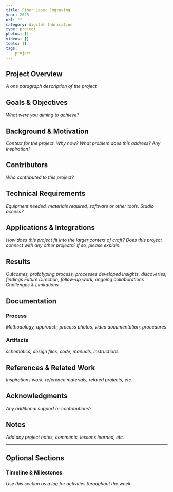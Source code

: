 ```yaml
---
title: Fiber Laser Engraving
year: 2025
url: ""
category: digital-fabrication
type: project
photos: []
videos: []
tools: []
tags:
  - project
---
```

## Project Overview
*A one paragraph description of the project*

## Goals & Objectives
*What were you aiming to achieve?*

## Background & Motivation
*Context for the project. Why now? What problem does this address? Any inspiration?*

## Contributors 
*Who contributed to this project?*

## Technical Requirements
*Equipment needed, materials required, software or other tools. Studio access?*

## Applications & Integrations
*How does this project fit into the larger context of craft?*
*Does this project connect with any other projects? If so, please explain.*

## Results
*Outcomes, prototyping process, processes developed*
*Insights, discoveries, findings*
*Future Direction, follow-up work, ongoing collaborations*
*Challenges & Limitations*


## Documentation

### Process
*Methodology, approach, process photos, video documentation, procedures*

### Artifacts
*schematics, design files, code, manuals, instructions.*

## References & Related Work
*Inspirations work, reference materials, related projects, etc.*

## Acknowledgments
*Any additional support or contributions?*

## Notes
*Add any project notes, comments, lessons learned, etc.*

--- 
## Optional Sections 
### Timeline & Milestones
*Use this section as a log for activities throughout the week*
